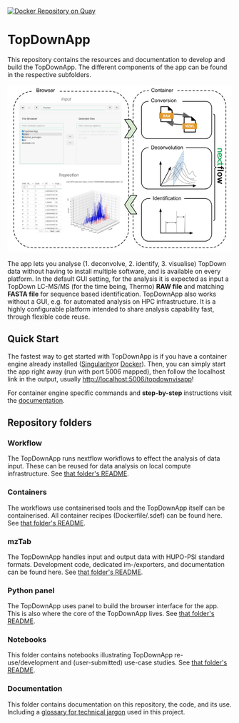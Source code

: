 [![Docker Repository on Quay](https://img.shields.io/badge/container-ready-brightgreen.svg?style=for-the-badge&logo=appveyor "Docker Repository on Quay")](https://quay.io/repository/mwalzer/topdownapp?tab=tags)



# TopDownApp
This repository contains the resources and documentation to develop and build the TopDownApp.
The different components of the app can be found in the respective subfolders.

![Pipeline overview](documentation/TopDownAppOverview.png)

The app lets you analyse (1. deconvolve, 2. identify, 3. visualise) TopDown data without having to install multiple software, and is available on every platform.
In the default GUI setting, for the analysis it is expected as input a TopDown LC-MS/MS (for the time being, Thermo) __RAW file__ and matching __FASTA file__ for sequence based identification.
TopDownApp also works without a GUI, e.g. for automated analysis on HPC infrastructure.
It is a highly configurable platform intended to share analysis capability fast, through flexible code reuse. 

## Quick Start
The fastest way to get started with TopDownApp is if you have a container engine already installed ([Singularity](https://apptainer.org/admin-docs/master/installation.html)or [Docker](https://docs.docker.com/engine/install/)).
Then, you can simply start the app right away (run with port 5006 mapped), then follow the localhost link in the output, usually [http://localhost:5006/topdownvisapp](http://localhost:5006/topdownvisapp)!

For container engine specific commands and __step-by-step__ instructions visit the [documentation](documentation/quick-start.md).

## Repository folders
### Workflow 
The TopDownApp runs nextflow workflows to effect the analysis of data input. 
These can be reused for data analysis on local compute infrastructure.
See [that folder's README](workflow/README.md).

### Containers
The workflows use containerised tools and the TopDownApp itself can be containerised. 
All container recipes (Dockerfile/.sdef) can be found here. 
See [that folder's README](containers/README.md).

### mzTab
The TopDownApp handles input and output data with HUPO-PSI standard formats. 
Development code, dedicated im-/exporters, and documentation can be found here. 
See [that folder's README](mzTab/README.md).

### Python panel
The TopDownApp uses panel to build the browser interface for the app. 
This is also where the core of the TopDownApp lives. 
See [that folder's README](panel/README.md). 

### Notebooks
This folder contains notebooks illustrating TopDownApp re-use/development and (user-submitted) use-case studies.
See [that folder's README](notebooks/README.md). 

### Documentation
This folder contains documentation on this repository, the code, and its use. Including a [glossary for technical jargon](documentation/technical-glossary.md) used in this project.